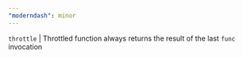 ```yaml
---
"moderndash": minor
---
```


`throttle` | Throttled function always returns the result of the last `func` invocation
